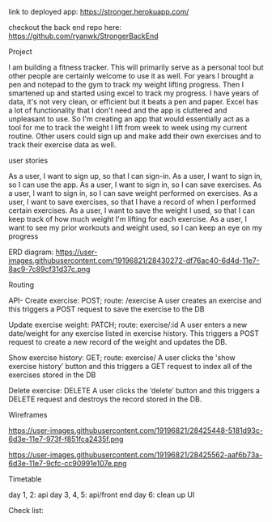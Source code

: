 link to deployed app: https://stronger.herokuapp.com/

checkout the back end repo here: https://github.com/ryanwk/StrongerBackEnd

Project

I am building a fitness tracker. This will primarily serve as a personal tool but other people are certainly welcome to use it as well. For years I brought a pen and notepad to the gym to track my weight lifting progress. Then I smartened up and started using excel to track my progress. I have years of data, it's not very clean, or efficient but it beats a pen and paper. Excel has a lot of functionality that I don't need and the app is cluttered and unpleasant to use. So I'm creating an app that would essentially act as a tool for me to track the weight I lift from week to week using my current routine. Other users could sign up and make add their own exercises and to track their exercise data as well.

user stories

As a user, I want to sign up, so that I can sign-in. As a user, I want to sign in, so I can use the app. As a user, I want to sign in, so I can save exercises. As a user, I want to sign in, so I can save weight performed on exercises. As a user, I want to save exercises, so that I have a record of when I performed certain exercises. As a user, I want to save the weight I used, so that I can keep track of how much weight I'm lifting for each exercise. As a user, I want to see my prior workouts and weight used, so I can keep an eye on my progress


ERD diagram: https://user-images.githubusercontent.com/19196821/28430272-df76ac40-6d4d-11e7-8ac9-7c89cf31d37c.png

Routing

API- Create exercise: POST; route: /exercise A user creates an exercise and this triggers a POST request to save the exercise to the DB

Update exercise weight: PATCH; route: exercise/:id A user enters a new date/weight for any exercise listed in exercise history. This triggers a POST request to create a new record of the weight and updates the DB.

Show exercise history: GET; route: exercise/ A user clicks the 'show exercise history’ button and this triggers a GET request to index all of the exercises stored in the DB

Delete exercise: DELETE A user clicks the ‘delete’ button and this triggers a DELETE request and destroys the record stored in the DB.



Wireframes

https://user-images.githubusercontent.com/19196821/28425448-5181d93c-6d3e-11e7-973f-f851fca2435f.png

https://user-images.githubusercontent.com/19196821/28425562-aaf6b73a-6d3e-11e7-9cfc-cc90991e107e.png

Timetable


day 1, 2: api day 3, 4, 5: api/front end day 6: clean up UI

Check list:
